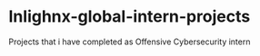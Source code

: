 # Inlighnx-global-intern-projects
Projects that i have completed as Offensive Cybersecurity intern 
